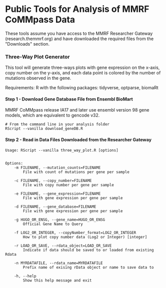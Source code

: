 # Public Tools for Analysis of MMRF CoMMpass Data
These tools assume you have access to the MMRF Researcher Gateway (research.themmrf.org) 
and have downloaded the required files from the "Downloads" section.

### Three-Way Plot Generator
This tool will generate three-ways plots with gene expression on the x-axis, copy number on
the y-axis, and each data point is colored by the number of mutations observed in the gene.

Requirements: R with the following packages: tidyverse, optparse, biomaRt

#### Step 1 - Download Gene Database File from Ensembl BioMart
MMRF CoMMpass release IA17 and later use ensembl version 98 gene models, which are equivalent to 
gencode v32.
``` 
# From the command line in your analysis folder
RScript --vanilla download_geneDB.R
```
#### Step 2 - Read in Data Files Downloaded from the Researcher Gateway
``` 
Usage: RScript --vanilla three_way_plot.R [options]


Options:
	-m FILENAME, --mutation_counts=FILENAME
		File with count of mutations per gene per sample

	-c FILENAME, --copy_number=FILENAME
		File with copy number per gene per sample

	-e FILENAME, --gene_expression=FILENAME
		File with gene expression per gene per sample

	-d FILENAME, --gene_database=FILENAME
		File with gene expression per gene per sample

	-g HUGO_OR_ENSG, --gene_name=HUGO_OR_ENSG
		Official Gene Name to Query

	-f LOG2_OR_INTEGER, --copyNumber_format=LOG2_OR_INTEGER
		How to plot copy number data (Log2 or Integer) [integer] 

	-r LOAD_OR_SAVE, --rdata_object=LOAD_OR_SAVE
		Indicate if data should be saved to or loaded from existing Rdata

	-n MYRDATAFILE, --rdata_name=MYRDATAFILE
		Prefix name of exising rData object or name to save data to

	-h, --help
		Show this help message and exit
```
